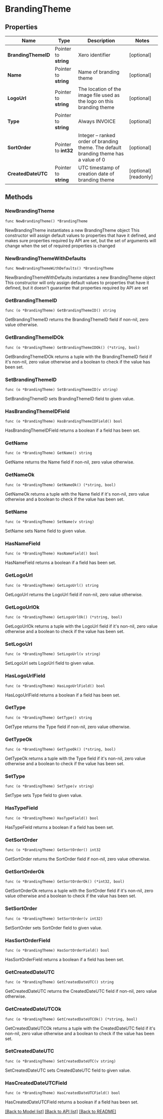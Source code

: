 # BrandingTheme

## Properties

Name | Type | Description | Notes
------------ | ------------- | ------------- | -------------
**BrandingThemeID** | Pointer to **string** | Xero identifier | [optional] 
**Name** | Pointer to **string** | Name of branding theme | [optional] 
**LogoUrl** | Pointer to **string** | The location of the image file used as the logo on this branding theme | [optional] 
**Type** | Pointer to **string** | Always INVOICE | [optional] 
**SortOrder** | Pointer to **int32** | Integer – ranked order of branding theme. The default branding theme has a value of 0 | [optional] 
**CreatedDateUTC** | Pointer to **string** | UTC timestamp of creation date of branding theme | [optional] [readonly] 

## Methods

### NewBrandingTheme

`func NewBrandingTheme() *BrandingTheme`

NewBrandingTheme instantiates a new BrandingTheme object
This constructor will assign default values to properties that have it defined,
and makes sure properties required by API are set, but the set of arguments
will change when the set of required properties is changed

### NewBrandingThemeWithDefaults

`func NewBrandingThemeWithDefaults() *BrandingTheme`

NewBrandingThemeWithDefaults instantiates a new BrandingTheme object
This constructor will only assign default values to properties that have it defined,
but it doesn't guarantee that properties required by API are set

### GetBrandingThemeID

`func (o *BrandingTheme) GetBrandingThemeID() string`

GetBrandingThemeID returns the BrandingThemeID field if non-nil, zero value otherwise.

### GetBrandingThemeIDOk

`func (o *BrandingTheme) GetBrandingThemeIDOk() (*string, bool)`

GetBrandingThemeIDOk returns a tuple with the BrandingThemeID field if it's non-nil, zero value otherwise
and a boolean to check if the value has been set.

### SetBrandingThemeID

`func (o *BrandingTheme) SetBrandingThemeID(v string)`

SetBrandingThemeID sets BrandingThemeID field to given value.

### HasBrandingThemeIDField

`func (o *BrandingTheme) HasBrandingThemeIDField() bool`

HasBrandingThemeIDField returns a boolean if a field has been set.

### GetName

`func (o *BrandingTheme) GetName() string`

GetName returns the Name field if non-nil, zero value otherwise.

### GetNameOk

`func (o *BrandingTheme) GetNameOk() (*string, bool)`

GetNameOk returns a tuple with the Name field if it's non-nil, zero value otherwise
and a boolean to check if the value has been set.

### SetName

`func (o *BrandingTheme) SetName(v string)`

SetName sets Name field to given value.

### HasNameField

`func (o *BrandingTheme) HasNameField() bool`

HasNameField returns a boolean if a field has been set.

### GetLogoUrl

`func (o *BrandingTheme) GetLogoUrl() string`

GetLogoUrl returns the LogoUrl field if non-nil, zero value otherwise.

### GetLogoUrlOk

`func (o *BrandingTheme) GetLogoUrlOk() (*string, bool)`

GetLogoUrlOk returns a tuple with the LogoUrl field if it's non-nil, zero value otherwise
and a boolean to check if the value has been set.

### SetLogoUrl

`func (o *BrandingTheme) SetLogoUrl(v string)`

SetLogoUrl sets LogoUrl field to given value.

### HasLogoUrlField

`func (o *BrandingTheme) HasLogoUrlField() bool`

HasLogoUrlField returns a boolean if a field has been set.

### GetType

`func (o *BrandingTheme) GetType() string`

GetType returns the Type field if non-nil, zero value otherwise.

### GetTypeOk

`func (o *BrandingTheme) GetTypeOk() (*string, bool)`

GetTypeOk returns a tuple with the Type field if it's non-nil, zero value otherwise
and a boolean to check if the value has been set.

### SetType

`func (o *BrandingTheme) SetType(v string)`

SetType sets Type field to given value.

### HasTypeField

`func (o *BrandingTheme) HasTypeField() bool`

HasTypeField returns a boolean if a field has been set.

### GetSortOrder

`func (o *BrandingTheme) GetSortOrder() int32`

GetSortOrder returns the SortOrder field if non-nil, zero value otherwise.

### GetSortOrderOk

`func (o *BrandingTheme) GetSortOrderOk() (*int32, bool)`

GetSortOrderOk returns a tuple with the SortOrder field if it's non-nil, zero value otherwise
and a boolean to check if the value has been set.

### SetSortOrder

`func (o *BrandingTheme) SetSortOrder(v int32)`

SetSortOrder sets SortOrder field to given value.

### HasSortOrderField

`func (o *BrandingTheme) HasSortOrderField() bool`

HasSortOrderField returns a boolean if a field has been set.

### GetCreatedDateUTC

`func (o *BrandingTheme) GetCreatedDateUTC() string`

GetCreatedDateUTC returns the CreatedDateUTC field if non-nil, zero value otherwise.

### GetCreatedDateUTCOk

`func (o *BrandingTheme) GetCreatedDateUTCOk() (*string, bool)`

GetCreatedDateUTCOk returns a tuple with the CreatedDateUTC field if it's non-nil, zero value otherwise
and a boolean to check if the value has been set.

### SetCreatedDateUTC

`func (o *BrandingTheme) SetCreatedDateUTC(v string)`

SetCreatedDateUTC sets CreatedDateUTC field to given value.

### HasCreatedDateUTCField

`func (o *BrandingTheme) HasCreatedDateUTCField() bool`

HasCreatedDateUTCField returns a boolean if a field has been set.


[[Back to Model list]](../README.md#documentation-for-models) [[Back to API list]](../README.md#documentation-for-api-endpoints) [[Back to README]](../README.md)


